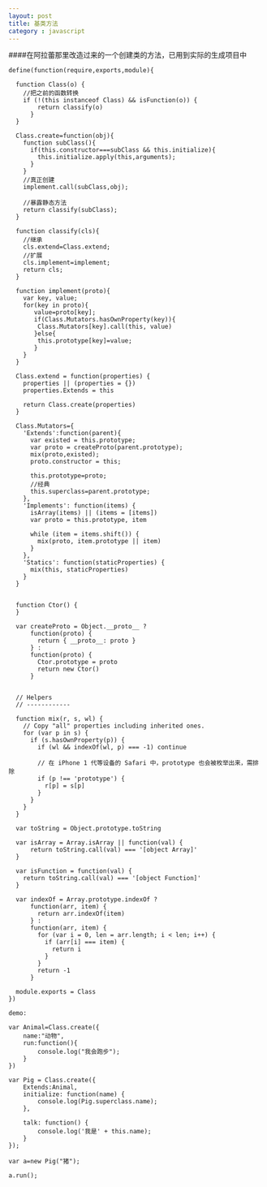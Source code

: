 ```yaml
---
layout: post
title: 基类方法
category : javascript
---
```




####在阿拉蕾那里改造过来的一个创建类的方法，已用到实际的生成项目中


	define(function(require,exports,module){
  
	  function Class(o) {
	    //把之前的函数转换 
	    if (!(this instanceof Class) && isFunction(o)) {
	        return classify(o)
	      }  
	  }
	
	  Class.create=function(obj){
	    function subClass(){
	      if(this.constructor===subClass && this.initialize){
	        this.initialize.apply(this,arguments);
	      }
	    }
	    //真正创建
	    implement.call(subClass,obj);
	
	    //暴露静态方法
	    return classify(subClass);
	  }
	
	  function classify(cls){
	    //继承
	    cls.extend=Class.extend;
	    //扩展
	    cls.implement=implement;
	    return cls;
	  }
	
	  function implement(proto){
	    var key, value;
	    for(key in proto){
	       value=proto[key];
	       if(Class.Mutators.hasOwnProperty(key)){
	        Class.Mutators[key].call(this, value)
	       }else{
	        this.prototype[key]=value;
	       }
	    }
	  }
	
	  Class.extend = function(properties) {
	    properties || (properties = {})
	    properties.Extends = this
	
	    return Class.create(properties)
	  }
	
	  Class.Mutators={
	    'Extends':function(parent){
	      var existed = this.prototype;
	      var proto = createProto(parent.prototype);
	      mix(proto,existed);
	      proto.constructor = this;
	
	      this.prototype=proto;
	      //经典
	      this.superclass=parent.prototype; 
	    },
	    'Implements': function(items) {
	      isArray(items) || (items = [items])
	      var proto = this.prototype, item
	
	      while (item = items.shift()) {
	        mix(proto, item.prototype || item)
	      }
	    },
	    'Statics': function(staticProperties) {
	      mix(this, staticProperties)
	    }
	  }
	
	 
	  function Ctor() {
	  }
	
	  var createProto = Object.__proto__ ?
	      function(proto) {
	        return { __proto__: proto }
	      } :
	      function(proto) {
	        Ctor.prototype = proto
	        return new Ctor()
	      }
	
	
	  // Helpers
	  // ------------
	
	  function mix(r, s, wl) {
	    // Copy "all" properties including inherited ones.
	    for (var p in s) {
	      if (s.hasOwnProperty(p)) {
	        if (wl && indexOf(wl, p) === -1) continue
	
	        // 在 iPhone 1 代等设备的 Safari 中，prototype 也会被枚举出来，需排除
	        if (p !== 'prototype') {
	          r[p] = s[p]
	        }
	      }
	    }
	  }
	
	  var toString = Object.prototype.toString
	
	  var isArray = Array.isArray || function(val) {
	      return toString.call(val) === '[object Array]'
	  }
	
	  var isFunction = function(val) {
	    return toString.call(val) === '[object Function]'
	  }
	
	  var indexOf = Array.prototype.indexOf ?
	      function(arr, item) {
	        return arr.indexOf(item)
	      } :
	      function(arr, item) {
	        for (var i = 0, len = arr.length; i < len; i++) {
	          if (arr[i] === item) {
	            return i
	          }
	        }
	        return -1
	      }
	
	  module.exports = Class
	})

	demo:

	var Animal=Class.create({
        name:"动物",
        run:function(){
            console.log("我会跑步");
        }
    })    

    var Pig = Class.create({
        Extends:Animal,
        initialize: function(name) {
            console.log(Pig.superclass.name);
        },

        talk: function() {
            console.log('我是' + this.name);
        }
    });

    var a=new Pig("猪");

    a.run();
